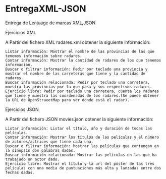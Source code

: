 # EntregaXML-JSON
Entrega de Lenjuage de marcas XML,JSON

Ejercicios XML

A Partir del fichero XML radares.xml obtener la siguiente información:

    Listar información: Mostrar el nombre de las provincias de las que tenemos información sobre radares.
    Contar información: Mostrar la cantidad de radares de los que tenemos información.
    Buscar o filtrar información: Pedir por teclado una provincia y mostrar el nombre de las carreteras que tiene y la cantidad de radares.
    Buscar información relacionada: Pedir por teclado una carretera, muestra las provincias por la que pasa y sus respectivos radares.
    Ejercicio libre: Pedir por teclado una carretera, cuenta los radares que tiene y muestra las coordenadas de los radares.(Se puede obtener la URL de OpenStraeetMap para ver donde está el radar).

Ejercicios JSON

A Partir del fichero JSON movies.json obtener la siguiente información:

    Listar información: Listar el título, año y duración de todas las películas.
    Contar información: Mostrar los títulos de las películas y el número de actores/actrices que tiene cada una.
    Buscar o filtrar información: Mostrar las películas que contengan en la sinopsis dos palabras dadas.
    Buscar información relacionada: Mostrar las películas en las que ha trabajado un actor dado.
    Ejercicio libre: Mostrar el título y la url del póster de las tres películas con una media de puntuaciones más alta y lanzadas entre dos fechas dadas.


